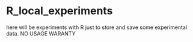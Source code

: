 # R_local_experiments
here will be experiments with R just to store and save some experimental data. NO USAGE WARANTY
